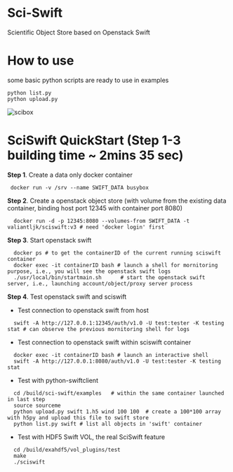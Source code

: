 # Sci-Swift
Scientific Object Store based on Openstack Swift


# How to use

some basic python scripts are ready to use in examples
```
python list.py 
python upload.py
```


![scibox](https://user-images.githubusercontent.com/1396867/32252259-d83a685e-be51-11e7-8a2b-e5f30c1cf1ee.png)


# SciSwift QuickStart (Step 1-3 building time ~ 2mins 35 sec)

**Step 1**. Create a data only docker container
 ```
  docker run -v /srv --name SWIFT_DATA busybox
```
**Step 2**. Create a openstack object store (with volume from the existing data container, binding host port 12345 with container port 8080)
```
  docker run -d -p 12345:8080 --volumes-from SWIFT_DATA -t valiantljk/sciswift:v3 # need 'docker login' first
```

**Step 3**. Start openstack swift
```
  docker ps # to get the containerID of the current running sciswift container 
  docker exec -it containerID bash # launch a shell for mornitoring purpose, i.e., you will see the openstack swift logs
  ./usr/local/bin/startmain.sh      # start the openstack swift server, i.e., launching account/object/proxy server process 
```
**Step 4**. Test openstack swift and sciswift

   * Test connection to openstack swift from host
```
  swift -A http://127.0.0.1:12345/auth/v1.0 -U test:tester -K testing stat # can observe the previous mornitoring shell for logs
```
   * Test connection to openstack swift within sciswift container 
```
  docker exec -it containerID bash # launch an interactive shell 
  swift -A http://127.0.0.1:8080/auth/v1.0 -U test:tester -K testing stat 
```
   * Test with python-swiftclient
```
  cd /build/sci-swift/examples   # within the same container launched in last step
  source sourceme
  python upload.py swift 1.h5 wind 100 100  # create a 100*100 array with h5py and upload this file to swift store
  python list.py swift # list all objects in 'swift' container
```
   * Test with HDF5 Swift VOL, the real SciSwift feature 
```
  cd /build/exahdf5/vol_plugins/test
  make
  ./sciswift 
```
